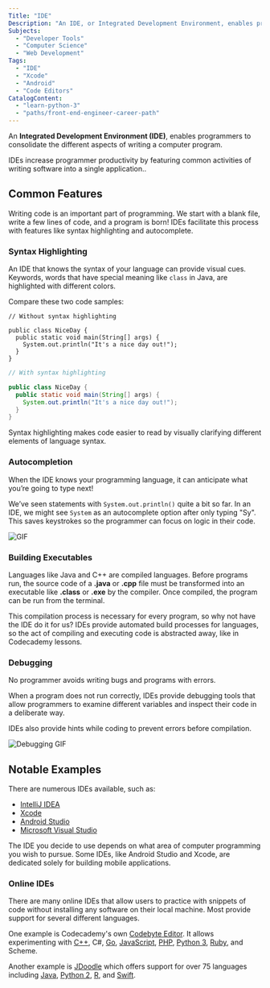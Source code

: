 ```yaml
---
Title: "IDE"
Description: "An IDE, or Integrated Development Environment, enables programmers to consolidate the different aspects of writing a computer program."
Subjects:
  - "Developer Tools"
  - "Computer Science"
  - "Web Development"
Tags:
  - "IDE"
  - "Xcode"
  - "Android"
  - "Code Editors"
CatalogContent:
  - "learn-python-3"
  - "paths/front-end-engineer-career-path"
---
```


An **Integrated Development Environment (IDE)**, enables programmers to consolidate the different aspects of writing a computer program.

IDEs increase programmer productivity by featuring common activities of writing software into a single application..

## Common Features

Writing code is an important part of programming. We start with a blank file, write a few lines of code, and a program is born! IDEs facilitate this process with features like syntax highlighting and autocomplete.

### Syntax Highlighting

An IDE that knows the syntax of your language can provide visual cues. Keywords, words that have special meaning like `class` in Java, are highlighted with different colors.

Compare these two code samples:

```pseudo
// Without syntax highlighting

public class NiceDay {
  public static void main(String[] args) {
    System.out.println("It's a nice day out!");
  }
}
```

```java
// With syntax highlighting

public class NiceDay {
  public static void main(String[] args) {
    System.out.println("It's a nice day out!");
  }
}
```

Syntax highlighting makes code easier to read by visually clarifying different elements of language syntax.

### Autocompletion

When the IDE knows your programming language, it can anticipate what you’re going to type next!

We’ve seen statements with `System.out.println()` quite a bit so far. In an IDE, we might see `System` as an autocomplete option after only typing "Sy". This saves keystrokes so the programmer can focus on logic in their code.

![GIF](https://content.codecademy.com/courses/learn-java/revised-2019/autocomplete_v2.gif)

### Building Executables

Languages like Java and C++ are compiled languages. Before programs run, the source code of a **.java** or **.cpp** file must be transformed into an executable like **.class** or **.exe** by the compiler. Once compiled, the program can be run from the terminal.

This compilation process is necessary for every program, so why not have the IDE do it for us? IDEs provide automated build processes for languages, so the act of compiling and executing code is abstracted away, like in Codecademy lessons.

### Debugging

No programmer avoids writing bugs and programs with errors.

When a program does not run correctly, IDEs provide debugging tools that allow programmers to examine different variables and inspect their code in a deliberate way.

IDEs also provide hints while coding to prevent errors before compilation.

![Debugging GIF](https://content.codecademy.com/courses/learn-java/revised-2019/debugging_v2.png)

## Notable Examples

There are numerous IDEs available, such as:

- [IntelliJ IDEA](https://www.jetbrains.com/idea/)
- [Xcode](https://developer.apple.com/xcode/)
- [Android Studio](https://developer.android.com/studio)
- [Microsoft Visual Studio](https://visualstudio.microsoft.com)

The IDE you decide to use depends on what area of computer programming you wish to pursue. Some IDEs, like Android Studio and Xcode, are dedicated solely for building mobile applications.

### Online IDEs

There are many online IDEs that allow users to practice with snippets of code without installing any software on their local machine. Most provide support for several different languages.

One example is Codecademy's own [Codebyte Editor](https://www.codecademy.com/codebyte-editor). It allows experimenting with [C++](https://www.codecademy.com/resources/docs/cpp), C#, [Go](https://www.codecademy.com/resources/docs/go), [JavaScript](https://www.codecademy.com/resources/docs/javascript), [PHP](https://www.codecademy.com/resources/docs/php), [Python 3](https://www.codecademy.com/resources/docs/python), [Ruby](https://www.codecademy.com/resources/docs/ruby), and Scheme.

Another example is [JDoodle](https://www.jdoodle.com/) which offers support for over 75 languages including [Java](https://www.codecademy.com/resources/docs/java), [Python 2](https://www.codecademy.com/resources/docs/python), [R](https://www.codecademy.com/resources/docs/r), and [Swift](https://www.codecademy.com/resources/docs/swift).
